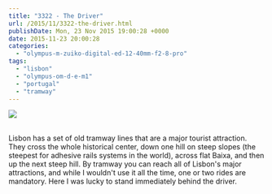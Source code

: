 ```yaml
---
title: "3322 - The Driver"
url: /2015/11/3322-the-driver.html
publishDate: Mon, 23 Nov 2015 19:00:28 +0000
date: 2015-11-23 20:00:28
categories: 
  - "olympus-m-zuiko-digital-ed-12-40mm-f2-8-pro"
tags: 
  - "lisbon"
  - "olympus-om-d-e-m1"
  - "portugal"
  - "tramway"
---
```

<div class="container">
<div class="center"><a target="_blank" href="https://d25zfm9zpd7gm5.cloudfront.net/1200x1200/2015/20150903_100930_lr.jpg"><img class="webfeedsFeaturedVisual" src="https://d25zfm9zpd7gm5.cloudfront.net/0600x0600/2015/20150903_100930_lr.jpg" /></a></div>
</div>
<br />

Lisbon has a set of old tramway lines that are a major tourist attraction. They cross the whole historical center, down one hill on steep slopes (the steepest for adhesive rails systems in the world), across flat Baixa, and then up the next steep hill. By tramway you can reach all of Lisbon's major attractions, and while I wouldn't use it all the time, one or two rides are mandatory. Here I was lucky to stand immediately behind the driver.
